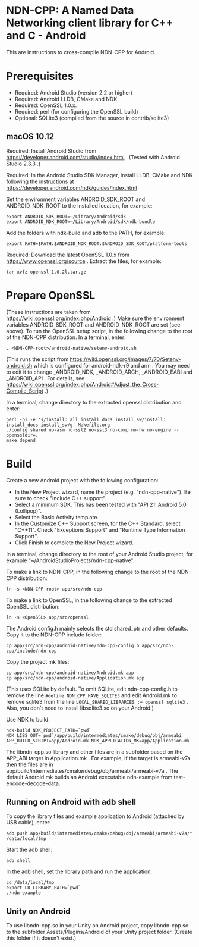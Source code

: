 NDN-CPP: A Named Data Networking client library for C++ and C - Android
=======================================================================

This are instructions to cross-compile NDN-CPP for Android.

Prerequisites
=============

* Required: Android Studio (version 2.2 or higher)
* Required: Android LLDB, CMake and NDK
* Required: OpenSSL 1.0.x.
* Required: perl (for configuring the OpenSSL build)
* Optional: SQLite3 (compiled from the source in contrib/sqlite3)

## macOS 10.12

Required: Install Android Studio from https://developer.android.com/studio/index.html .
(Tested with Android Studio 2.3.3 .)

Required: In the Android Studio SDK Manager, install LLDB, CMake and NDK following the instructions at
https://developer.android.com/ndk/guides/index.html

Set the environment variables ANDROID_SDK_ROOT and ANDROID_NDK_ROOT to the installed location, for example:

    export ANDROID_SDK_ROOT=~/Library/Android/sdk
    export ANDROID_NDK_ROOT=~/Library/Android/sdk/ndk-bundle

Add the folders with ndk-build and adb to the PATH, for example:

    export PATH=$PATH:$ANDROID_NDK_ROOT:$ANDROID_SDK_ROOT/platform-tools

Required: Download the latest OpenSSL 1.0.x from https://www.openssl.org/source . Extract the files, for example:

    tar xvfz openssl-1.0.2l.tar.gz

Prepare OpenSSL
===============

(These instructions are taken from https://wiki.openssl.org/index.php/Android .)
Make sure the environment variables ANDROID_SDK_ROOT and ANDROID_NDK_ROOT are set (see above).
To run the OpenSSL setup script, in the following change <NDN-CPP-root> to the root of the NDN-CPP distribution. In
a terminal, enter:

    . <NDN-CPP-root>/android-native/setenv-android.sh

(This runs the script from https://wiki.openssl.org/images/7/70/Setenv-android.sh which is configured for
android-ndk-r9 and arm . You may need to edit it to change _ANDROID_NDK, _ANDROID_ARCH, _ANDROID_EABI
and _ANDROID_API . For details, see https://wiki.openssl.org/index.php/Android#Adjust_the_Cross-Compile_Script .)

In a terminal, change directory to the extracted openssl distribution and enter:

    perl -pi -e 's/install: all install_docs install_sw/install: install_docs install_sw/g' Makefile.org
    ./config shared no-asm no-ssl2 no-ssl3 no-comp no-hw no-engine --openssldir=.
    make depend

Build
=====

Create a new Android project with the following configuration:

* In the New Project wizard, name the project (e.g. "ndn-cpp-native"). Be sure to check "Include C++ support".
* Select a minimum SDK. This has been tested with "API 21: Android 5.0 (Lollipop)".
* Select the Basic Activity template.
* In the Customize C++ Support screen, for the C++ Standard, select "C++11". Check "Exceptions Support"
  and "Runtime Type Information Support".
* Click Finish to complete the New Project wizard.

In a terminal, change directory to the root of your Android Studio project,
for example "~/AndroidStudioProjects/ndn-cpp-native".

To make a link to NDN-CPP, in the following change <NDN-CPP-root> to the root of the NDN-CPP distribution:

    ln -s <NDN-CPP-root> app/src/ndn-cpp

To make a link to OpenSSL, in the following change <OpenSSL> to the extracted OpenSSL distribution:

    ln -s <OpenSSL> app/src/openssl

The Android config.h mainly selects the std shared_ptr and other defaults.
Copy it to the NDN-CPP include folder:

    cp app/src/ndn-cpp/android-native/ndn-cpp-config.h app/src/ndn-cpp/include/ndn-cpp

Copy the project mk files:

    cp app/src/ndn-cpp/android-native/Android.mk app
    cp app/src/ndn-cpp/android-native/Application.mk app

(This uses SQLite by default. To omit SQLite, edit ndn-cpp-config.h to remove the line
`#define NDN_CPP_HAVE_SQLITE3` and edit Android.mk to remove sqlite3 from the line
`LOCAL_SHARED_LIBRARIES := openssl sqlite3` . Also, you don't need to install
libsqlite3.so on your Android.)

Use NDK to build:

    ndk-build NDK_PROJECT_PATH=`pwd` NDK_LIBS_OUT=`pwd`/app/build/intermediates/cmake/debug/obj/armeabi APP_BUILD_SCRIPT=app/Android.mk NDK_APPLICATION_MK=app/Application.mk

The libndn-cpp.so library and other files are in a subfolder based on the APP_ABI target in Application.mk .
For example, if the target is armeabi-v7a then the files are in
app/build/intermediates/cmake/debug/obj/armeabi/armeabi-v7a . The default Android.mk
builds an Android executable ndn-example from test-encode-decode-data.

## Running on Android with adb shell

To copy the library files and example application to Android (attached by USB cable), enter:

    adb push app/build/intermediates/cmake/debug/obj/armeabi/armeabi-v7a/* /data/local/tmp

Start the adb shell:

    adb shell

In the adb shell, set the library path and run the application:

    cd /data/local/tmp
    export LD_LIBRARY_PATH=`pwd`
    ./ndn-example

## Unity on Android

To use libndn-cpp.so in your Unity on Android project, copy libndn-cpp.so to the
subfolder Assets/Plugins/Android of your Unity project folder. (Create this
folder if it doesn't exist.)
